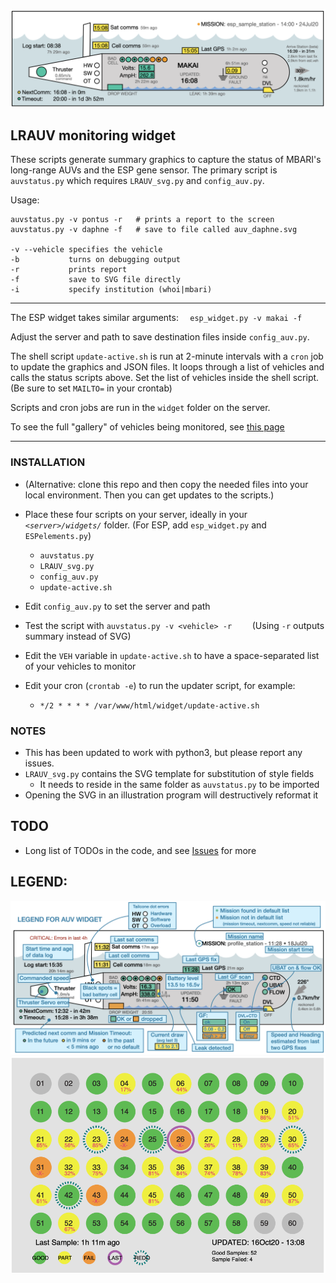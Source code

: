 ![Widget Preview](./auv_example.png)

## LRAUV monitoring widget

These scripts generate summary graphics to capture the status of MBARI's long-range AUVs and the ESP gene sensor. The primary script is `auvstatus.py` which requires `LRAUV_svg.py` and `config_auv.py`. 

Usage:

    auvstatus.py -v pontus -r   # prints a report to the screen
    auvstatus.py -v daphne -f   # save to file called auv_daphne.svg

    -v --vehicle specifies the vehicle
    -b           turns on debugging output
    -r           prints report
    -f           save to SVG file directly
	-i           specify institution (whoi|mbari)


-----
The ESP widget takes similar arguments: `  esp_widget.py -v makai -f`

Adjust the server and path to save destination files inside `config_auv.py`.

The shell script `update-active.sh` is run at 2-minute intervals with a `cron` job to update the graphics and JSON files. It loops through a list of vehicles and calls the status scripts above. Set the list of vehicles inside the shell script. (Be sure to set `MAILTO=` in your crontab)
 
Scripts and cron jobs are run in the `widget` folder on the server.

To see the full "gallery" of vehicles being monitored, see [this page](https://okeanids.mbari.org/widget/)

-----

### INSTALLATION
* (Alternative: clone this repo and then copy the needed files into your local environment. Then you can get updates to the scripts.)

* Place these four scripts on your server, ideally in your _`<server>/widgets/`_ folder. (For ESP, add `esp_widget.py` and `ESPelements.py`)
    * `auvstatus.py`
    * `LRAUV_svg.py`
    * `config_auv.py`
    * `update-active.sh`

* Edit `config_auv.py` to set the server and path
* Test the script with `auvstatus.py -v <vehicle> -r    `   (Using `-r` outputs summary instead of SVG)
* Edit the `VEH` variable in `update-active.sh` to have a space-separated list of your vehicles to monitor
* Edit your cron (`crontab -e`) to run the updater script, for example: 
     * ```*/2 * * * * /var/www/html/widget/update-active.sh ```

### NOTES

  * This has been updated to work with python3, but please report any issues.
  * `LRAUV_svg.py` contains the SVG template for substitution of style fields
    - It needs to reside in the same folder as `auvstatus.py` to be imported
  * Opening the SVG in an illustration program will destructively reformat it 

## TODO

  * Long list of TODOs in the code, and see [Issues](https://bitbucket.org/beroe/auvstatus/issues?status=new&status=open) for more
## LEGEND:

![Widget Legend](./legend.png)
![ESP Widget Legend](./esp_makai_sample.png)
